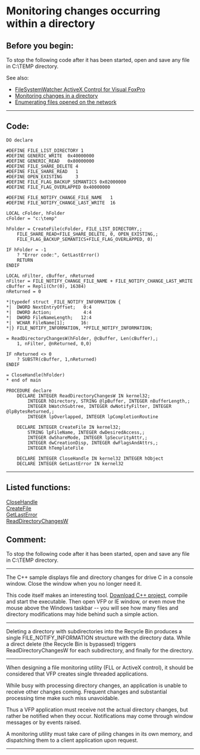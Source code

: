 <link rel="stylesheet" type="text/css" href="../css/win32api.css">  
<link rel="stylesheet" href="https://cdnjs.cloudflare.com/ajax/libs/font-awesome/4.7.0/css/font-awesome.min.css">

# Monitoring changes occurring within a directory

## Before you begin:
To stop the following code after it has been started, open and save any file in C:\TEMP directory.  

See also:

* [FileSystemWatcher ActiveX Control for Visual FoxPro](sample_000.md)  
* [Monitoring changes in a directory](sample_117.md)  
* [Enumerating files opened on the network](sample_121.md)  
  
***  


## Code:
```foxpro  
DO declare

#DEFINE FILE_LIST_DIRECTORY 1
#DEFINE GENERIC_WRITE  0x40000000
#DEFINE GENERIC_READ   0x80000000
#DEFINE FILE_SHARE_DELETE 4
#DEFINE FILE_SHARE_READ   1
#DEFINE OPEN_EXISTING     3
#DEFINE FILE_FLAG_BACKUP_SEMANTICS 0x02000000
#DEFINE FILE_FLAG_OVERLAPPED 0x40000000

#DEFINE FILE_NOTIFY_CHANGE_FILE_NAME   1
#DEFINE FILE_NOTIFY_CHANGE_LAST_WRITE  16

LOCAL cFolder, hFolder
cFolder = "c:\temp"

hFolder = CreateFile(cFolder, FILE_LIST_DIRECTORY,;
	FILE_SHARE_READ+FILE_SHARE_DELETE, 0, OPEN_EXISTING,;
	FILE_FLAG_BACKUP_SEMANTICS+FILE_FLAG_OVERLAPPED, 0)

IF hFolder = -1
	? "Error code:", GetLastError()
	RETURN
ENDIF

LOCAL nFilter, cBuffer, nReturned
nFilter = FILE_NOTIFY_CHANGE_FILE_NAME + FILE_NOTIFY_CHANGE_LAST_WRITE
cBuffer = Repli(Chr(0), 16384)
nReturned = 0

*|typedef struct _FILE_NOTIFY_INFORMATION {
*|  DWORD NextEntryOffset;   0:4
*|  DWORD Action;            4:4
*|  DWORD FileNameLength;   12:4
*|  WCHAR FileName[1];      16:
*|} FILE_NOTIFY_INFORMATION, *PFILE_NOTIFY_INFORMATION;

= ReadDirectoryChangesW(hFolder, @cBuffer, Len(cBuffer),;
	1, nFilter, @nReturned, 0,0)

IF nReturned <> 0
	? SUBSTR(cBuffer, 1,nReturned)
ENDIF

= CloseHandle(hFolder)
* end of main

PROCEDURE declare
	DECLARE INTEGER ReadDirectoryChangesW IN kernel32;
		INTEGER hDirectory, STRING @lpBuffer, INTEGER nBufferLength,;
		INTEGER bWatchSubtree, INTEGER dwNotifyFilter, INTEGER @lpBytesReturned,;
		INTEGER lpOverlapped, INTEGER lpCompletionRoutine

	DECLARE INTEGER CreateFile IN kernel32;
		STRING lpFileName, INTEGER dwDesiredAccess,;
		INTEGER dwShareMode, INTEGER lpSecurityAttr,;
		INTEGER dwCreationDisp, INTEGER dwFlagsAndAttrs,;
		INTEGER hTemplateFile

	DECLARE INTEGER CloseHandle IN kernel32 INTEGER hObject
	DECLARE INTEGER GetLastError IN kernel32  
```  
***  


## Listed functions:
[CloseHandle](../libraries/kernel32/CloseHandle.md)  
[CreateFile](../libraries/kernel32/CreateFile.md)  
[GetLastError](../libraries/kernel32/GetLastError.md)  
[ReadDirectoryChangesW](../libraries/kernel32/ReadDirectoryChangesW.md)  

## Comment:
To stop the following code after it has been started, open and save any file in C:\TEMP directory.  
  
* * *  
The C++ sample displays file and directory changes for drive C in a console window. Close the window when you no longer need it.   
  
This code itself makes an interesting tool. <a href="downloads/DirectoryWatch.zip">Download C++ project</a>, compile and start the executable. Then open VFP or IE window, or even move the mouse above the Windows taskbar -- you will see how many files and directory modifications may hide behind such a simple action.  
  
* * *  
Deleting a directory with subdirectories into the Recycle Bin produces a single FILE_NOTIFY_INFORMATION structure with the directory data. While a direct delete (the Recycle Bin is bypassed) triggers ReadDirectoryChangesW for each subdirectory, and finally for the directory.  
  
* * *  
When designing a file monitoring utility (FLL or ActiveX control), it should be considered that VFP creates single threaded applications.   
  
While busy with processing directory changes, an application is unable to receive other changes coming. Frequent changes and substantial processing time make such miss unavoidable.  
  
Thus a VFP application must receive not the actual directory changes, but rather be notified when they occur. Notifications may come through window messages or by events raised.   
  
A monitoring utility must take care of piling changes in its own memory, and dispatching them to a client application upon request.  
  
***  

